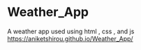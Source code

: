 # Weather_App
A weather app used using html , css , and js
https://aniketshirou.github.io/Weather_App/
